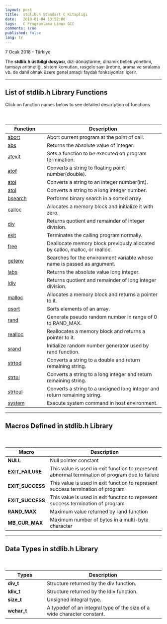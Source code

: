 ```yaml
---
layout: post
title:  stdlib.h Standart C Kitaplığı
date:   2018-01-04 13:52:00
tags:   C Programlama Linux GCC
comments: true
published: false
lang: tr
---
```


<p class="meta">7 Ocak 2018 - Türkiye</p>

<p class="myParagraph">
The <strong>stdlib.h üstbilgi dosyası</strong>, dizi dönüştürme, dinamik bellek yönetimi, tamsayı aritmetiği, sistem komutları, rasgele sayı üretme, arama ve sıralama vb. de dahil olmak üzere genel amaçlı faydalı fonksiyonları içerir. 
</p>
<hr/>
<!-- Striped Table HTML Starts here -->
<h2 id="myH2">List of stdlib.h Library Functions</h2>
Click on function names below to see detailed description of functions.
<table class="table table-bordered table-striped">
   <caption><h3 class="text-left myTableHeader"></h3></caption>
   <thead>
      <tr>
         <th class="text-center">Function</th>
         <th class="text-center">Description</th>
      </tr>
   </thead>
   <tbody>
      <tr>
     <!-- use width="25%" on td for customizing width -->
         <td class="myStripedTableItems text-center" width="25%"><a href="http://www.techcrashcourse.com/2015/08/abort-stdlib-c-library-function.html">abort</a></td>
         <td class="myStripedTableItems" width="75%">Abort current program at the point of call.</td>
      </tr>
      <tr>
         <td class="myStripedTableItems text-center" width="25%"><a href="http://www.techcrashcourse.com/2015/08/abs-stdlib-c-library-function.html">abs</a></td>
         <td class="myStripedTableItems" width="75%">Returns the absolute value of integer.</td>
      </tr>
      <tr>
         <td class="myStripedTableItems text-center" width="25%"><a href="http://www.techcrashcourse.com/2015/08/atexit-stdlib-c-library-function.html">atexit</a></td>
         <td class="myStripedTableItems" width="75%">Sets a function to be executed on program termination.</td>
      </tr>
      <tr>
         <td class="myStripedTableItems text-center" width="25%"><a href="http://www.techcrashcourse.com/2015/08/atof-stdlib-c-library-function.html">atof</a></td>
         <td class="myStripedTableItems" width="75%">Converts a string to floating point number(double).</td>
      </tr>
      <tr>
         <td class="myStripedTableItems text-center" width="25%"><a href="http://www.techcrashcourse.com/2015/08/atoi-stdlib-c-library-function.html">atoi</a></td>
         <td class="myStripedTableItems" width="75%">Converts a string to an integer number(int).</td>
      </tr>
      <tr>
         <td class="myStripedTableItems text-center" width="25%"><a href="http://www.techcrashcourse.com/2015/08/atol-stdlib-c-library-function.html">atol</a></td>
         <td class="myStripedTableItems" width="75%">Converts a string to a long integer number.</td>
      </tr>
      <tr>
         <td class="myStripedTableItems text-center" width="25%"><a href="http://www.techcrashcourse.com/2015/08/bsearch-stdlib-c-library-function.html">bsearch</a></td>
         <td class="myStripedTableItems" width="75%">Performs binary search in a sorted array.</td>
      </tr>
      <tr>
         <td class="myStripedTableItems text-center" width="25%"><a href="http://www.techcrashcourse.com/2015/08/calloc-stdlib-c-library-function.html">calloc</a></td>
         <td class="myStripedTableItems" width="75%">Allocates a memory block and initialize it with zero.</td>
      </tr>
      <tr>
         <td class="myStripedTableItems text-center" width="25%"><a href="http://www.techcrashcourse.com/2015/08/div-stdlib-c-library-function.html">div</a></td>
         <td class="myStripedTableItems" width="75%">Returns quotient and remainder of integer division.</td>
      </tr>
      <tr>
         <td class="myStripedTableItems text-center" width="25%"><a href="http://www.techcrashcourse.com/2015/08/exit-stdlib-c-library-function.html">exit</a></td>
         <td class="myStripedTableItems" width="75%">Terminates the calling program normally.</td>
      </tr>
      <tr>
         <td class="myStripedTableItems text-center" width="25%"><a href="http://www.techcrashcourse.com/2015/08/free-stdlib-c-library-function.html">free</a></td>
         <td class="myStripedTableItems" width="75%">Deallocate memory block previously allocated by calloc, malloc, or realloc.</td>
      </tr>
      <tr>
         <td class="myStripedTableItems text-center" width="25%"><a href="http://www.techcrashcourse.com/2015/08/getenv-stdlib-c-library-function.html">getenv</a></td>
         <td class="myStripedTableItems" width="75%">Searches for the environment variable whose name is passed as argument.</td>
      </tr>
      <tr>
         <td class="myStripedTableItems text-center" width="25%"><a href="http://www.techcrashcourse.com/2015/08/labs-stdlib-c-library-function.html">labs</a></td>
         <td class="myStripedTableItems" width="75%">Returns the absolute value long integer.</td>
      </tr>
      <tr>
         <td class="myStripedTableItems text-center" width="25%"><a href="http://www.techcrashcourse.com/2015/08/ldiv-stdlib-c-library-function.html">ldiv</a></td>
         <td class="myStripedTableItems" width="75%">Returns quotient and remainder of long integer division.</td>
      </tr>
      <tr>
         <td class="myStripedTableItems text-center" width="25%"><a href="http://www.techcrashcourse.com/2015/08/malloc-stdlib-c-library-function.html">malloc</a></td>
         <td class="myStripedTableItems" width="75%">Allocates a memory block and returns a pointer to it.</td>
      </tr>
      <tr>
         <td class="myStripedTableItems text-center" width="25%"><a href="http://www.techcrashcourse.com/2015/08/qsort-stdlib-c-library-function.html">qsort</a></td>
         <td class="myStripedTableItems" width="75%">Sorts elements of an array.</td>
      </tr>
      <tr>
         <td class="myStripedTableItems text-center" width="25%"><a href="http://www.techcrashcourse.com/2015/08/rand-stdlib-c-library-function.html">rand</a></td>
         <td class="myStripedTableItems" width="75%">Generate pseudo random number in range of 0 to RAND_MAX.</td>
      </tr>
      <tr>
         <td class="myStripedTableItems text-center" width="25%"><a href="http://www.techcrashcourse.com/2015/08/realloc-stdlib-c-library-function.html">realloc</a></td>
         <td class="myStripedTableItems" width="75%">Reallocates a memory block and returns a pointer to it.</td>
      </tr>
      <tr>
         <td class="myStripedTableItems text-center" width="25%"><a href="http://www.techcrashcourse.com/2015/08/srand-stdlib-c-library-function.html">srand</a></td>
         <td class="myStripedTableItems" width="75%">Initialize random number generator used by rand function.</td>
      </tr>
      <tr>
         <td class="myStripedTableItems text-center" width="25%"><a href="http://www.techcrashcourse.com/2015/08/strtod-stdlib-c-library-function.html">strtod</a></td>
         <td class="myStripedTableItems" width="75%">Converts a string to a double and return remaining string.</td>
      </tr>
      <tr>
         <td class="myStripedTableItems text-center" width="25%"><a href="http://www.techcrashcourse.com/2015/08/strtol-stdlib-c-library-function.html">strtol</a></td>
         <td class="myStripedTableItems" width="75%">Converts a string to a long integer and return remaining string.</td>
      </tr>
      <tr>
         <td class="myStripedTableItems text-center" width="25%"><a href="http://www.techcrashcourse.com/2015/08/strtoul-stdlib-c-library-function.html">strtoul</a></td>
         <td class="myStripedTableItems" width="75%">Converts a string to a unsigned long integer and return remaining string.</td>
      </tr>
      <tr>
         <td class="myStripedTableItems text-center" width="25%"><a href="http://www.techcrashcourse.com/2015/08/system-stdlib-c-library-function.html">system</a></td>
         <td class="myStripedTableItems" width="75%">Execute system command in host environment.</td>
      </tr>
   </tbody>
</table>
<!-- Striped Table HTML Ends here -->
<hr/>
<!-- Striped Table HTML Starts here -->
<h2 id="myH2">Macros Defined in stdlib.h Library</h2>
<table class="table table-bordered table-striped">
   <caption><h3 class="text-left myTableHeader"></h3></caption>
   <thead>
      <tr>
         <th class="text-center">Macro</th>
         <th class="text-center">Description</th>
      </tr>
   </thead>
   <tbody>
      <tr>
     <!-- use width="25%" on td for customizing width -->
         <td class="myStripedTableItems text-center" width="25%"><strong>NULL</strong></td>
         <td class="myStripedTableItems" width="75%">Null pointer constant</td>
      </tr>
      <tr>
         <td class="myStripedTableItems text-center" width="25%"><strong>EXIT_FAILURE</strong></td>
         <td class="myStripedTableItems" width="75%">This value is used in exit function to represent abnormal termination of program due to failure</td>
      </tr>
      <tr>
         <td class="myStripedTableItems text-center" width="25%"><strong>EXIT_SUCCESS</strong></td>
         <td class="myStripedTableItems" width="75%">This value is used in exit function to represent success termination of program</td>
      </tr>
      <tr>
         <td class="myStripedTableItems text-center" width="25%"><strong>EXIT_SUCCESS</strong></td>
         <td class="myStripedTableItems" width="75%">This value is used in exit function to represent success termination of program</td>
      </tr>
      <tr>
         <td class="myStripedTableItems text-center" width="25%"><strong>RAND_MAX</strong></td>
         <td class="myStripedTableItems" width="75%">Maximum value returned by rand function</td>
      </tr>
      <tr>
         <td class="myStripedTableItems text-center" width="25%"><strong>MB_CUR_MAX</strong></td>
         <td class="myStripedTableItems" width="75%">Maximum number of bytes in a multi-byte character</td>
      </tr>
   </tbody>
</table>
<!-- Striped Table HTML Ends here -->
<hr/>
<!-- Striped Table HTML Starts here -->
<h2 id="myH2">Data Types in stdlib.h Library</h2>
<table class="table table-bordered table-striped">
   <caption><h3 class="text-left myTableHeader"></h3></caption>
   <thead>
      <tr>
         <th class="text-center">Types</th>
         <th class="text-center">Description</th>
      </tr>
   </thead>
   <tbody>
      <tr>
     <!-- use width="25%" on td for customizing width -->
         <td class="myStripedTableItems text-center" width="25%"><strong>div_t</strong></td>
         <td class="myStripedTableItems" width="75%">Structure returned by the div function.</td>
      </tr>
      <tr>
         <td class="myStripedTableItems text-center" width="25%"><strong>ldiv_t</strong></td>
         <td class="myStripedTableItems" width="75%">Structure returned by the ldiv function.</td>
      </tr>
      <tr>
         <td class="myStripedTableItems text-center" width="25%"><strong>size_t</strong></td>
         <td class="myStripedTableItems" width="75%">Unsigned integral type.</td>
      </tr>
      <tr>
         <td class="myStripedTableItems text-center" width="25%"><strong>wchar_t</strong></td>
         <td class="myStripedTableItems" width="75%">A typedef of an integral type of the size of a wide character constant.</td>
      </tr>
   </tbody>
</table>
<!-- Striped Table HTML Ends here -->
<div style='clear: both;'></div>
